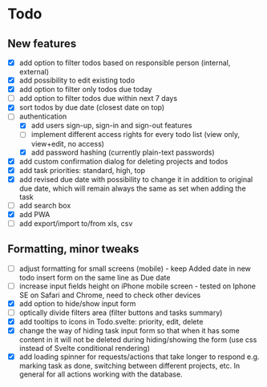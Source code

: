 # Todo

## New features

- [x] add option to filter todos based on responsible person (internal, external)
- [x] add possibility to edit existing todo
- [x] add option to filter only todos due today
- [ ] add option to filter todos due within next 7 days
- [x] sort todos by due date (closest date on top)
- [ ] authentication
  - [x] add users sign-up, sign-in and sign-out features
  - [ ] implement different access rights for every todo list (view only, view+edit, no access)
  - [x] add password hashing (currently plain-text passwords)
- [x] add custom confirmation dialog for deleting projects and todos
- [x] add task priorities: standard, high, top
- [x] add revised due date with possibility to change it in addition to original due date, which will remain always the same as set when adding the task
- [ ] add search box
- [x] add PWA 
- [ ] add export/import to/from xls, csv

## Formatting, minor tweaks

- [ ] adjust formatting for small screens (mobile) - keep Added date in new todo insert form on the same line as Due date
- [ ] increase input fields height on iPhone mobile screen - tested on Iphone SE on Safari and Chrome, need to check other devices
- [x] add option to hide/show input form
- [ ] optically divide filters area (filter buttons and tasks summary)
- [x] add tooltips to icons in Todo.svelte: priority, edit, delete
- [x] change the way of hiding task input form so that when it has some content in it will not be deleted during hiding/showing the form (use css instead of Svelte conditional rendering)
- [x] add loading spinner for requests/actions that take longer to respond e.g. marking task as done, switching between different projects, etc. In general for all actions working with the database.
